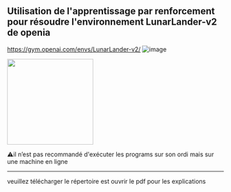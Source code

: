 ## Utilisation de l'apprentissage par renforcement pour résoudre l'environnement LunarLander-v2 de openia

https://gym.openai.com/envs/LunarLander-v2/ ![image](https://user-images.githubusercontent.com/37497007/119462595-2b2faa00-bd41-11eb-9bd2-a4f4e5f9fbb5.png)


<img src="https://user-images.githubusercontent.com/37497007/119462595-2b2faa00-bd41-11eb-9bd2-a4f4e5f9fbb5.png" width="200">

⚠️il n’est pas recommandé d'exécuter les programs sur son ordi mais sur une machine en ligne
****
veuillez télécharger le répertoire est ouvrir le pdf pour les explications


